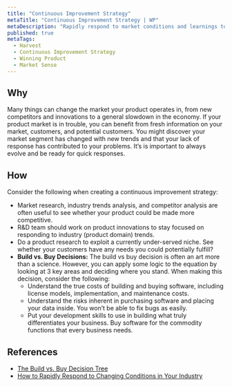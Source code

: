```yaml
---
title: "Continuous Improvement Strategy"
metaTitle: "Continuous Improvement Strategy | WP"
metaDescription: "Rapidly respond to market conditions and learnings to sustain a competitive edge. Iteratively improve the product by aligning with business goals and timelines."
published: true
metaTags:
  - Harvest
  - Continuous Improvement Strategy
  - Winning Product
  - Market Sense
---
```


## Why

Many things can change the market your product operates in, from new competitors and innovations to a general slowdown in the economy. If your product market is in trouble, you can benefit from fresh information on your market, customers, and potential customers. You might discover your market segment has changed with new trends and that your lack of response has contributed to your problems. It’s is important to always evolve and be ready for quick responses.

## How

Consider the following when creating a continuous improvement strategy:

- Market research, industry trends analysis, and competitor analysis are often useful to see whether your product could be made more competitive.
- R&D team should work on product innovations to stay focused on responding to industry (product domain) trends.
- Do a product research to exploit a currently under-served niche. See whether your customers have any needs you could potentially fulfill? 
- **Build vs. Buy Decisions:** The build vs buy decision is often an art more than a science. However, you can apply some logic to the equation by looking at 3 key areas and deciding where you stand. When making this decision, consider the following:
  - Understand the true costs of building and buying software, including license models, implementation, and maintenance costs.
  - Understand the risks inherent in purchasing software and placing your data inside. You won’t be able to fix bugs as easily.
  - Put your development skills to use in building what truly differentiates your business. Buy software for the commodity functions that every business needs.

## References

- [The Build vs. Buy Decision Tree](https://www.scalyr.com/blog/build-vs-buy/)
- [How to Rapidly Respond to Changing Conditions in Your Industry](https://income-outcome.com/rapid-response-industry-changes/)
